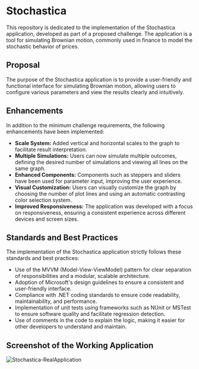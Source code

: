 # Stochastica

This repository is dedicated to the implementation of the Stochastica application, developed as part of a proposed challenge. The application is a tool for simulating Brownian motion, commonly used in finance to model the stochastic behavior of prices.

## Proposal

The purpose of the Stochastica application is to provide a user-friendly and functional interface for simulating Brownian motion, allowing users to configure various parameters and view the results clearly and intuitively.

## Enhancements

In addition to the minimum challenge requirements, the following enhancements have been implemented:

- **Scale System:** Added vertical and horizontal scales to the graph to facilitate result interpretation.
- **Multiple Simulations:** Users can now simulate multiple outcomes, defining the desired number of simulations and viewing all lines on the same graph.
- **Enhanced Components:** Components such as steppers and sliders have been used for parameter input, improving the user experience.
- **Visual Customization:** Users can visually customize the graph by choosing the number of plot lines and using an automatic contrasting color selection system.
- **Improved Responsiveness:** The application was developed with a focus on responsiveness, ensuring a consistent experience across different devices and screen sizes.

## Standards and Best Practices

The implementation of the Stochastica application strictly follows these standards and best practices:

- Use of the MVVM (Model-View-ViewModel) pattern for clear separation of responsibilities and a modular, scalable architecture.
- Adoption of Microsoft's design guidelines to ensure a consistent and user-friendly interface.
- Compliance with .NET coding standards to ensure code readability, maintainability, and performance.
- Implementation of unit tests using frameworks such as NUnit or MSTest to ensure software quality and facilitate regression detection.
- Use of comments in the code to explain the logic, making it easier for other developers to understand and maintain.

## Screenshot of the Working Application

![Stochastica-RealApplication](https://github.com/LuccaGiffoni/Stochastica/assets/81778943/ca416461-e804-4e44-9df3-52a778f87c35)
